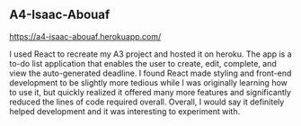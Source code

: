 ## A4-Isaac-Abouaf

https://a4-isaac-abouaf.herokuapp.com/

I used React to recreate my A3 project and hosted it on heroku. The app is a to-do list application that enables the user to create, edit, complete, and view the auto-generated deadline. I found React made styling and front-end development to be slightly more tedious while I was originally learning how to use it, but quickly realized it offered many more features and significantly reduced the lines of code required overall. Overall, I would say it definitely helped development and it was interesting to experiment with.
